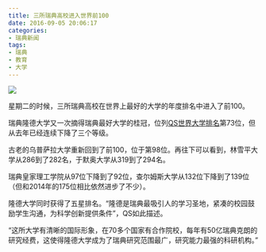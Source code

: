 ```yaml
---
title: 三所瑞典高校进入世界前100
date: 2016-09-05 20:06:17
categories:
- 瑞典新闻
tags: 
- 瑞典
- 教育
- 大学
---
```


![](/news_images/20160905a.jpg)

星期二的时候，三所瑞典高校在世界上最好的大学的年度排名中进入了前100。

<!--more-->

瑞典隆德大学又一次摘得瑞典最好大学的桂冠，位列[QS世界大学排名](http://www.topuniversities.com/university-rankings/world-university-rankings/2016?utm_source=PressOffice&utm_medium=SMPost&utm_campaign=QSWorldUniversityRankings)第73位，但从去年已经连续下降了三个等级。

古老的乌普萨拉大学重新回到了前100，位于第98位。再往下可以看到，林雪平大学从286到了282名，于默奥大学从319到了294名。

瑞典皇家理工学院从97位下降到了92位，查尔姆斯大学从132位下降到了139位（但和2014年的175位相比依然进步了不少）。

隆德大学同时获得了五星排名。“隆德是瑞典最吸引人的学习圣地，紧凑的校园鼓励学生沟通，为科学创新提供条件”，QS如此描述。

“这所大学有清晰的国际形象，在70多个国家有合作院校，每年有50亿瑞典克朗的研究经费，这使得隆德大学成为了瑞典研究范围最广，研究能力最强的科研机构。”
